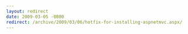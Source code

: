 ```yaml
---
layout: redirect
date: 2009-03-05 -0800
redirect: /archive/2009/03/06/hotfix-for-installing-aspnetmvc.aspx/
---
```

